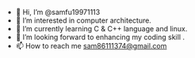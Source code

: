 - 👋 Hi, I’m @samfu19971113
- 👀 I’m interested in computer architecture.
- 🌱 I’m currently learning C & C++ language and linux.
- 💞️ I’m looking forward to enhancing my coding skill . 
- 📫 How to reach me sam86111374@gmail.com

<!---
samfu19971113/samfu19971113 is a ✨ special ✨ repository because its `README.md` (this file) appears on your GitHub profile.
You can click the Preview link to take a look at your changes.
--->
